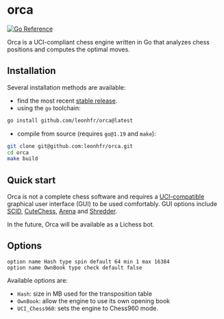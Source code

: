 # orca

[![Go Reference](https://pkg.go.dev/badge/github.com/leonhfr/orca.svg)](https://pkg.go.dev/github.com/leonhfr/orca)

Orca is a UCI-compliant chess engine written in Go that analyzes chess positions and computes the optimal moves.

## Installation

Several installation methods are available:

- find the most recent [stable release](https://github.com/leonhfr/orca/releases).
- using the `go` toolchain:

```sh
go install github.com/leonhfr/orca@latest
```

- compile from source (requires `go@1.19` and `make`):

```sh
git clone git@github.com:leonhfr/orca.git
cd orca
make build
```

## Quick start

Orca is not a complete chess software and requires a [UCI-compatible](https://backscattering.de/chess/uci/) graphical user interface (GUI) to be used comfortably. GUI options include [SCID](http://scid.sourceforge.net/), [CuteChess](https://github.com/cutechess/cutechess), [Arena](http://www.playwitharena.de/) and [Shredder](https://www.shredderchess.com/).

In the future, Orca will be available as a Lichess bot.

## Options

```
option name Hash type spin default 64 min 1 max 16384
option name OwnBook type check default false
```

Available options are:
- `Hash`: size in MB used for the transposition table
- `OwnBook`: allow the engine to use its own opening book
- `UCI_Chess960`: sets the engine to Chess960 mode.
